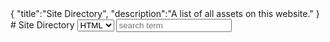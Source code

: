 <steelsky>
{
  "title":"Site Directory",
  "description":"A list of all assets on this website."
}
</steelsky>
# Site Directory

<select id="filter" onchange="ssList.updateFilter()">
  <option value=".html">HTML</option> 
  <option value="all">All</option>
  <option value=".gif">GIF</option>
  <option value=".png">PNG</option>
  <option value=".jpg">JPG</option>
  <option value=".txt">TXT</option>
</select>
<input type="text" id="search" onchange="ssList.updateFilter()" placeholder="search term">

<div id="listing-area"></div>


<script>
// const queryString = window.location.search;
// const urlParams = new URLSearchParams(queryString);
// const searchParam = urlParams.get('search') || urlParams.get('s');
// if(searchParam){
//   document.getElementById('search').value = searchParam;
// }

// let listing;

// const xhttp = new XMLHttpRequest();
// xhttp.onreadystatechange = function() {
//     if (this.readyState == 4 && this.status == 200) {
//       listing = JSON.parse(xhttp.responseText);
//       updateFilter();
//     }
// };
// xhttp.open("GET", "/listing.json", true);
// xhttp.send();

// function updateFilter(){
//   const filterType = document.getElementById('filter').value || 'all';
//   const searchString = document.getElementById('search').value || '';
//   history.pushState({}, null, '?s='+encodeURIComponent(searchString)); 

//   const filtered = processListing(filterType, searchString);
//   if(filterType === '.html'){
//     renderListingPretty(filtered);
//   }else{
//     renderListing(filtered);
//   }
  
// }

// function renderListingPretty(listing){
//   let html = '';
//   if(listing.length === 0){
//     html = "<strong>No results for this filter.</string>";
//     document.getElementById('listing-area').innerHTML = html;
//     return;
//   }
//   html += 'Showing <strong>'+listing.length+'</strong> results:';
//   for(let item of listing){
//     const location = item.location;
//     const ext = item.path.ext;
//     html += '<div class="ss-listing-item-wrap">';
//     const name = Object.keys(item.meta).length > 0 ? item.meta.title : item.path.name;
//     html += '<div class="ss-listing-item-title"><a href="'+location+'">'+name+'</a></div>';
//     html += `<a href="${location}" class="ss-listing-item">${location}</a></br>`;
//     if(Object.keys(item.meta).length > 0){
//       html += item.meta.description || '';
//       html += "</br>";
//       html += item.meta.tags || '';
//     }
//     html += '</div>';
//   }
//   html += "<strong>End of listing.</string>";
//   document.getElementById('listing-area').innerHTML = html;
// }

// function renderListing(listing){
//   let html = "";
//   if(listing.length === 0){
//     html = "<strong>No results for this filter.</string>";
//     document.getElementById('listing-area').innerHTML = html;
//     return;
//   }
//   html += 'Showing <strong>'+listing.length+'</strong> results:';
//   for(let item of listing){
//     const location = item.location;
//     html += `<a href="${location}" class="ss-listing-item">${location}</a></br>`;
//   }
//   html += "<strong>End of listing.</string>";
//   document.getElementById('listing-area').innerHTML = html;
// }

// function processListing(filterType='all', searchString=''){
//   let filtered = [];
//   if (!listing){
//     alert("waiting for listing to load!");
//     return;
//   }
//   let hasResults = false;
//   for(let item of listing){
//     const ext = item.path.ext;
//     const location = item.location;
//     console.log(`${filterType} -> ${ext}`);
//     let passed = true;
//     // File filters
//     if(ext !== filterType){
//       passed = false;
//     }
//     if(filterType == 'all'){
//       passed = true;
//     }
//     // Text filter
//     if(!JSON.stringify(item).includes(searchString)){
//       passed = false;
//     }
//     if(passed){
//       filtered.push(item);
//       hasResults = true;
//     }
//   }
//   return filtered;
// }

</script>

<style>
.ss-listing-item-wrap{
  padding:0.75rem;
  margin:0.25rem;
}
.ss-listing-item-title{
  font-size:2rem;
}
.ss-listing-item-title a{
  text-decoration:none;
}
</style>

<script src="/ssList.js"></script>